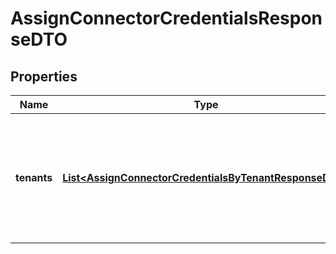

# AssignConnectorCredentialsResponseDTO


## Properties

| Name | Type | Description | Notes |
|------------ | ------------- | ------------- | -------------|
|**tenants** | [**List&lt;AssignConnectorCredentialsByTenantResponseDTO&gt;**](AssignConnectorCredentialsByTenantResponseDTO.md) | A list of objects representing the tenants and data connectors that were assigned connector credentials. |  [optional] |



